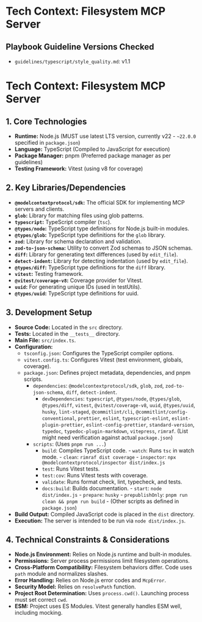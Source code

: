 <!-- Version: 4.8 | Last Updated: 2025-07-04 | Updated By: Sylph -->

# Tech Context: Filesystem MCP Server

## Playbook Guideline Versions Checked

- `guidelines/typescript/style_quality.md`: v1.1

# Tech Context: Filesystem MCP Server

## 1. Core Technologies

- **Runtime:** Node.js (MUST use latest LTS version, currently v22 - `~22.0.0` specified in `package.json`)
- **Language:** TypeScript (Compiled to JavaScript for execution)
- **Package Manager:** pnpm (Preferred package manager as per guidelines)
- **Testing Framework:** Vitest (using v8 for coverage)

## 2. Key Libraries/Dependencies

- **`@modelcontextprotocol/sdk`:** The official SDK for implementing MCP servers and clients.
- **`glob`:** Library for matching files using glob patterns.
- **`typescript`:** TypeScript compiler (`tsc`).
- **`@types/node`:** TypeScript type definitions for Node.js built-in modules.
- **`@types/glob`:** TypeScript type definitions for the `glob` library.
- **`zod`:** Library for schema declaration and validation.
- **`zod-to-json-schema`:** Utility to convert Zod schemas to JSON schemas.
- **`diff`:** Library for generating text differences (used by `edit_file`).
- **`detect-indent`:** Library for detecting indentation (used by `edit_file`).
- **`@types/diff`:** TypeScript type definitions for the `diff` library.
- **`vitest`:** Testing framework.
- **`@vitest/coverage-v8`:** Coverage provider for Vitest.
- **`uuid`:** For generating unique IDs (used in testUtils).
- **`@types/uuid`:** TypeScript type definitions for uuid.

## 3. Development Setup

- **Source Code:** Located in the `src` directory.
- **Tests:** Located in the `__tests__` directory.
- **Main File:** `src/index.ts`.
- **Configuration:**
  - `tsconfig.json`: Configures the TypeScript compiler options.
  - `vitest.config.ts`: Configures Vitest (test environment, globals, coverage).
  - `package.json`: Defines project metadata, dependencies, and pnpm scripts.
    - `dependencies`: `@modelcontextprotocol/sdk`, `glob`, `zod`, `zod-to-json-schema`, `diff`, `detect-indent`.
        - `devDependencies`: `typescript`, `@types/node`, `@types/glob`, `@types/diff`, `vitest`, `@vitest/coverage-v8`, `uuid`, `@types/uuid`, `husky`, `lint-staged`, `@commitlint/cli`, `@commitlint/config-conventional`, `prettier`, `eslint`, `typescript-eslint`, `eslint-plugin-prettier`, `eslint-config-prettier`, `standard-version`, `typedoc`, `typedoc-plugin-markdown`, `vitepress`, `rimraf`. (List might need verification against actual `package.json`)
    - `scripts`: (Uses `pnpm run ...`)
      - `build`: Compiles TypeScript code.
            - `watch`: Runs `tsc` in watch mode.
            - `clean`: `rimraf dist coverage`
            - `inspector`: `npx @modelcontextprotocol/inspector dist/index.js`
      - `test`: Runs Vitest tests.
      - `test:cov`: Runs Vitest tests with coverage.
      - `validate`: Runs format check, lint, typecheck, and tests.
      - `docs:build`: Builds documentation.
            - `start`: `node dist/index.js`
            - `prepare`: `husky`
            - `prepublishOnly`: `pnpm run clean && pnpm run build`
            - (Other scripts as defined in `package.json`)
- **Build Output:** Compiled JavaScript code is placed in the `dist` directory.
- **Execution:** The server is intended to be run via `node dist/index.js`.

## 4. Technical Constraints & Considerations

- **Node.js Environment:** Relies on Node.js runtime and built-in modules.
- **Permissions:** Server process permissions limit filesystem operations.
- **Cross-Platform Compatibility:** Filesystem behaviors differ. Code uses `path` module and normalizes slashes.
- **Error Handling:** Relies on Node.js error codes and `McpError`.
- **Security Model:** Relies on `resolvePath` function.
- **Project Root Determination:** Uses `process.cwd()`. Launching process must set correct `cwd`.
- **ESM:** Project uses ES Modules. Vitest generally handles ESM well, including mocking.
